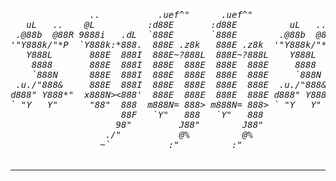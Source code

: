 <h6 align="center">
  <pre>                                                               
               ..           .uef^"      .uef^"                 
   uL   ..    @L          :d88E       :d88E          uL   ..   
 .@88b  @88R 9888i   .dL  `888E       `888E        .@88b  @88R 
'"Y888k/"*P  `Y888k:*888.  888E .z8k   888E .z8k  '"Y888k/"*P  
   Y888L       888E  888I  888E~?888L  888E~?888L    Y888L     
    8888       888E  888I  888E  888E  888E  888E     8888     
    `888N      888E  888I  888E  888E  888E  888E     `888N    
 .u./"888&     888E  888I  888E  888E  888E  888E  .u./"888&   
d888" Y888*"  x888N><888'  888E  888E  888E  888E d888" Y888*" 
` "Y   Y"      "88"  888  m888N= 888> m888N= 888> ` "Y   Y"    
                     88F   `Y"   888   `Y"   888               
                    98"         J88"        J88"               
                  ./"           @%          @%                 
                 ~`           :"          :"                   
</pre>
</h6>

---


